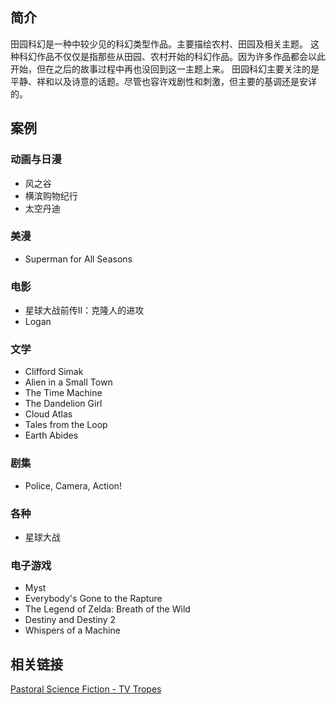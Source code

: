 ## 简介

田园科幻是一种中较少见的科幻类型作品。主要描绘农村、田园及相关主题。
这种科幻作品不仅仅是指那些从田园、农村开始的科幻作品。因为许多作品都会以此开始，但在之后的故事过程中再也没回到这一主题上来。
田园科幻主要关注的是平静、祥和以及诗意的话题。尽管也容许戏剧性和刺激，但主要的基调还是安详的。

## 案例

### 动画与日漫

* 风之谷
* 横滨购物纪行
* 太空丹迪

### 美漫

* Superman for All Seasons

### 电影

* 星球大战前传II：克隆人的进攻
* Logan

### 文学

* Clifford Simak
* Alien in a Small Town
* The Time Machine
* The Dandelion Girl
* Cloud Atlas
* Tales from the Loop
* Earth Abides

### 剧集

* Police, Camera, Action!

### 各种

* 星球大战

### 电子游戏

* Myst
* Everybody's Gone to the Rapture
* The Legend of Zelda: Breath of the Wild
* Destiny and Destiny 2
* Whispers of a Machine

## 相关链接

[Pastoral Science Fiction - TV Tropes](https://tvtropes.org/pmwiki/pmwiki.php/Main/PastoralScienceFiction)
